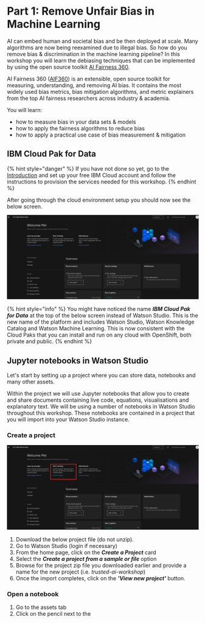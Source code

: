# Part 1: Remove Unfair Bias in Machine Learning

AI can embed human and societal bias and be then deployed at scale. Many algorithms are now being reexamined due to illegal bias. So how do you remove bias & discrimination in the machine learning pipeline? In this workshop you will learn the debiasing techniques that can be implemented by using the open source toolkit [AI Fairness 360](https://aif360.mybluemix.net/).

AI Fairness 360 \([AIF360](https://github.com/Trusted-AI/AIF360)\) is an extensible, open source toolkit for measuring, understanding, and removing AI bias. It contains the most widely used bias metrics, bias mitigation algorithms, and metric explainers from the top AI fairness researchers across industry & academia.

You will learn:

* how to measure bias in your data sets & models
* how to apply the fairness algorithms to reduce bias
* how to apply a practical use case of bias measurement & mitigation

## IBM Cloud Pak for Data

{% hint style="danger" %}
If you have not done so yet, go to the [Introduction](https://margriet-groenendijk.gitbook.io/trusted-ai-workshop/introduction) and set up your free IBM Cloud account and follow the instructions to provision the services needed for this workshop.
{% endhint %}

After going through the cloud environment setup you should now see the below screen.

![](.gitbook/assets/screenshot-2020-08-21-at-16.50.56%20%281%29.png)

{% hint style="info" %}
You might have noticed the name _**IBM Cloud Pak for Data**_ at the top of the below screen instead of Watson Studio. This is the new name of the platform and includes Watson Studio, Watson Knowledge Catalog and Watson Machine Learning. This is now consistent with the Cloud Paks that you can install and run on any cloud with OpenShift, both private and public.
{% endhint %}

## Jupyter notebooks in Watson Studio

Let's start by setting up a project where you can store data, notebooks and many other assets. 

Within the project we will use Jupyter notebooks that allow you to create and share documents containing live code, equations, visualisations and explanatory text. We will be using a number of notebooks in Watson Studio throughout this workshop. These notebooks are contained in a project that you will import into your Watson Studio instance.

### Create a project

![](.gitbook/assets/screenshot-2020-08-21-at-16.50.56.png)

1. Download the below project file \(do not unzip\).
2. Go to Watson Studio \(login if necessary\)
3. From the home page, click on the _**Create a Project**_ card     
4. Select the _**Create a project from a sample or file**_ option 
5. Browse for the project zip file you downloaded earlier and provide a name for the new project \(i.e. _trusted-ai-workshop_\)    
6. Once the import completes, click on the _**'View new project'**_ button.

### Open a notebook

1. Go to the assets tab
2. Click on the pencil next to the 



